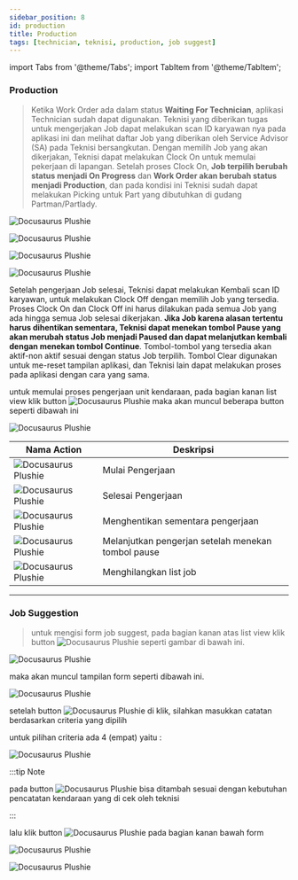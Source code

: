 ```yaml
---
sidebar_position: 8
id: production
title: Production
tags: [technician, teknisi, production, job suggest]
---
```


import Tabs from '@theme/Tabs';
import TabItem from '@theme/TabItem';

### **Production**

> Ketika Work Order ada dalam status **Waiting For Technician**, aplikasi Technician sudah dapat digunakan. Teknisi yang diberikan tugas untuk mengerjakan Job dapat melakukan scan ID karyawan nya pada aplikasi ini dan melihat daftar Job yang diberikan oleh Service Advisor (SA) pada Teknisi bersangkutan. Dengan memilih Job yang akan dikerjakan, Teknisi dapat melakukan Clock On untuk memulai pekerjaan di lapangan. Setelah proses Clock On, **Job terpilih berubah status menjadi On Progress** dan **Work Order akan berubah status menjadi Production**, dan pada kondisi ini Teknisi sudah dapat melakukan Picking untuk Part yang dibutuhkan di gudang Partman/Partlady.

<Tabs>
  <TabItem value="gr" label="General Repair" default>

![Docusaurus Plushie](/img/general-repair/production/1.png)

![Docusaurus Plushie](/img/general-repair/production/2.png)
  
  </TabItem>
  <TabItem value="bp" label="Body Painting">

![Docusaurus Plushie](/img/body-painting/production/1.png)

![Docusaurus Plushie](/img/body-painting/production/2.png)
  
  </TabItem>
</Tabs>

Setelah pengerjaan Job selesai, Teknisi dapat melakukan Kembali scan ID karyawan, untuk melakukan Clock Off dengan memilih Job yang tersedia. Proses Clock On dan Clock Off ini harus dilakukan pada semua Job yang ada hingga semua Job selesai dikerjakan. **Jika Job karena alasan tertentu harus dihentikan sementara, Teknisi dapat menekan tombol Pause yang akan merubah status Job menjadi Paused dan dapat melanjutkan kembali dengan menekan tombol Continue**. Tombol-tombol yang tersedia akan aktif-non aktif sesuai dengan status Job terpilih. Tombol Clear digunakan untuk me-reset tampilan aplikasi, dan Teknisi lain dapat melakukan proses pada aplikasi dengan cara yang sama.

untuk memulai proses pengerjaan unit kendaraan, pada bagian kanan list view klik button ![Docusaurus Plushie](/img/general-repair/production/tigatitikhijau.png) maka akan muncul beberapa button seperti dibawah ini

![Docusaurus Plushie](/img/general-repair/production/buttonteknisi.png)

| Nama Action | Deskripsi |
|--------|--------|
| ![Docusaurus Plushie](/img/general-repair/production/on.png) | Mulai Pengerjaan |
| ![Docusaurus Plushie](/img/general-repair/production/off.png) | Selesai Pengerjaan |
| ![Docusaurus Plushie](/img/general-repair/production/pause.png) | Menghentikan sementara pengerjaan |
| ![Docusaurus Plushie](/img/general-repair/production/continue.png) | Melanjutkan pengerjan setelah menekan tombol pause |
| ![Docusaurus Plushie](/img/general-repair/production/clear.png) | Menghilangkan list job |

---

### **Job Suggestion**

> untuk mengisi form job suggest, pada bagian kanan atas list view klik button ![Docusaurus Plushie](/img/general-repair/production/tambah.png) seperti gambar di bawah ini.

![Docusaurus Plushie](/img/general-repair/production/3.png)

maka akan muncul tampilan form seperti dibawah ini.

![Docusaurus Plushie](/img/general-repair/production/4.png)

setelah button ![Docusaurus Plushie](/img/general-repair/production/addrow.png) di klik, silahkan masukkan catatan berdasarkan criteria yang dipilih

untuk pilihan criteria ada 4 (empat) yaitu : 

![Docusaurus Plushie](/img/general-repair/production/6.png)

:::tip Note

pada button ![Docusaurus Plushie](/img/general-repair/production/addrow.png) bisa ditambah sesuai dengan kebutuhan pencatatan kendaraan yang di cek oleh teknisi

:::

lalu klik button ![Docusaurus Plushie](/img/general-repair/production/save.png) pada bagian kanan bawah form

![Docusaurus Plushie](/img/general-repair/production/5.png)

![Docusaurus Plushie](/img/general-repair/production/7.png)
